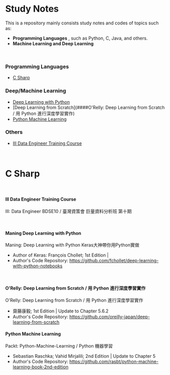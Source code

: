 # Study Notes

This is a repository mainly consists study notes and codes of topics such as:
* **Programming Languages** , such as Python, C, Java, and others.
* **Machine Learning and Deep Learning**

<br>

### Programming Languages
* [C Sharp](#c-sharp)
### Deep/Machine Learning
* [Deep Learning with Python](####Maning-Deep-Learning-with-Python)
* [Deep Learning from Scratch](####O'Relly: Deep Learning from Scratch / 用 Python 進行深度學習實作)
* [Python Machine Learning](####Python-Machine-Learning)
### Others
* [III Data Engineer Training Course]()

<br>

# C Sharp

<br>

####  III Data Engineer Training Course
III: Data Engineer BDSE10 / 臺灣資策會 巨量資料分析班 第十期

<br>

#### Maning Deep Learning with Python 
Maning: Deep Learning with Python Keras大神帶你用Python實做
* Author of Keras: François Chollet; 1st Edition |
* Author's Code Repository: https://github.com/fchollet/deep-learning-with-python-notebooks

<br>

####  O'Relly: Deep Learning from Scratch / 用 Python 進行深度學習實作
O'Relly: Deep Learning from Scratch / 用 Python 進行深度學習實作
  * 齋藤康毅; 1st Edition | Update to Chapter 5.6.2
  * Author's Code Repository: https://github.com/oreilly-japan/deep-learning-from-scratch


####  Python Machine Learning
Packt: Python-Machine-Learning / Python 機器學習
  * Sebastian Raschka; Vahid Mirjalili; 2nd Edition | Update to Chapter 5
  * Author's Code Repository: https://github.com/rasbt/python-machine-learning-book-2nd-edition
